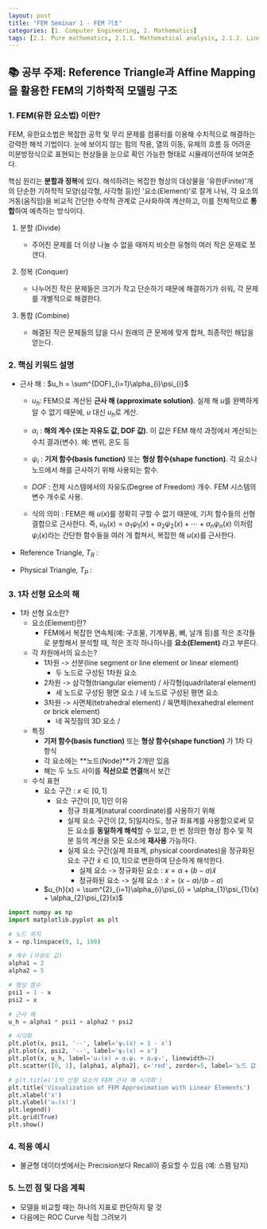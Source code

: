 ```yaml
---
layout: post
title: "FEM Seminar 1 - FEM 기초"
categories: [1. Computer Engineering, 2. Mathematics]
tags: [2.1. Pure mathematics, 2.1.1. Mathematical analysis, 2.1.2. Linear Algebra, 2.2. Applied Mathematics, 2.2.2. Mathematical Statistics, 2.2.1. Mathematical Optimization, 2.0. Paper Review]
---
```


## 📚 공부 주제: Reference Triangle과 Affine Mapping을 활용한 FEM의 기하학적 모델링 구조

### 1. FEM(유한 요소법) 이란?
FEM, 유한요소법은 복잡한 공학 및 무리 문제를 컴퓨터를 이용해 수치적으로 해결하는 강력한 해석 기법이다. 눈에 보이지 않는 힘의 작용, 열의 이동, 유체의 흐름 등 어려운 미분방정식으로 표현되는 현상들을 눈으로 확인 가능한 형태로 시뮬레이션하여 보여준다.
  
핵심 원리는 **분할과 정복**에 있다. 해석하려는 복잡한 형상의 대상물을 '유한(Finite)'개의 단순한 기하학적 모양(삼각형, 사각형 등)인 '요소(Element)'로 잘게 나눠, 각 요소의 거동(움직임)을 비교적 간단한 수학적 관계로 근사화하여 계산하고, 이를 전체적으로 **통합**하여 예측하는 방식이다.

1. 분할 (Divide)
    * 주어진 문제를 더 이상 나눌 수 없을 때까지 비슷한 유형의 여러 작은 문제로 쪼갠다.

2. 정복 (Conquer)
    * 나누어진 작은 문제들은 크기가 작고 단순하기 때문에 해결하기가 쉬워, 각 문제를 개별적으로 해결한다.

3. 통합 (Combine)
    * 해결된 작은 문제들의 답을 다시 원래의 큰 문제에 맞게 합쳐, 최종적인 해답을 얻는다.

### 2. 핵심 키워드 설명
* 근사 해 : $u_h = \sum^{DOF}_{i=1}\alpha_{i}\psi_{i}$
    * $u_{h}$: FEM으로 계산된 **근사 해 (approximate solution)**. 실제 해 $u$를 완벽하게 알 수 없기 때문에, $u$ 대신 $u_{h}$로 계산.

    * $\alpha_{i}$ : **해의 계수 (또는 자유도 값, DOF 값)**. 이 값은 FEM 해석 과정에서 계산되는 수치 결과(변수). 예: 변위, 온도 등

    * $\psi_{i}$ : **기저 함수(basis function)** 또는 **형상 함수(shape function)**. 각 요소나 노드에서 해를 근사하기 위해 사용되는 함수.

    * $DOF$ : 전체 시스템에서의 자유도(Degree of Freedom) 개수. FEM 시스템의 변수 개수로 사용.

    * 식의 의미 : FEM은 해 $u(x)$를 정확히 구할 수 없기 때문에, 기저 함수들의 선형 결합으로 근사한다. 즉, $u_h(x) = \alpha_1 \psi_1(x) + \alpha_2 \psi_2(x) + \cdots + \alpha_n \psi_n(x)$ 이처럼 $\psi_{i}(x)$라는 간단한 함수들을 여러 개 합쳐서, 복잡한 해 $u(x)$를 근사한다.

* Reference Triangle, $T_{R}$ : 

* Physical Triangle, $T_{P}$ :

### 3. 1차 선형 요소의 해

* 1차 선형 요소란?
    * 요소(Element)란?
        * FEM에서 복잡한 연속체(예: 구조물, 기계부품, 뼈, 날개 등)를 작은 조각들로 분할해서 분석할 때, 작은 조각 하나하나를 **요소(Element)** 라고 부른다.
    * 각 차원에서의 요소는?
        * 1차원 -> 선분(line segment or line element or linear element)
            * 두 노드로 구성된 1차원 요소
        * 2차원 -> 삼각형(triangular element) / 사각형(quadrilateral element)
            * 세 노드로 구성된 평면 요소 / 네 노드로 구성된 평면 요소
        * 3차원 -> 사면체(tetrahedral element) / 육면체(hexahedral element or brick element)
            * 네 꼭짓점의 3D 요소 / 
    * 특징
        * **기저 함수(basis function)** 또는 **형상 함수(shape function)** 가 1차 다항식
        * 각 요소에는 **노드(Node)**가 2개만 있음
        * 해는 두 노드 사이를 **직선으로 연결**해서 보간
    * 수식 표현
        * 요소 구간 : $x\in[0,1]$
            * 요소 구간이 $[0, 1]$인 이유
                * 정규 좌표계(natural coordinate)를 사용하기 위해
                * 실제 요소 구간이 [2, 5]일지라도, 정규 좌표계를 사용함으로써 모든 요소를 **동일하게 해석**할 수 있고, 한 번 정의한 형상 함수 및 적분 등의 계산을 모든 요소에 **재사용** 가능하다.
                * 실제 요소 구간(실제 좌표계, physical coordinates)을 정규화된 요소 구간 $\hat{x}\in[0,1]$으로 변환하여 단순하게 해석한다.
                    * 실제 요소 -> 정규화된 요소 : $x = \alpha + (b - a)\hat{x}$
                    * 정규화된 요소 -> 실제 요소 : $\hat{x} = (x - a) / (b - a)$
        * $u_{h}(x) = \sum^{2}_{i=1}\alpha_{i}\psi_{i} = \alpha_{1}\psi_{1}(x) + \alpha_{2}\psi_{2}(x)$

``` python
import numpy as np
import matplotlib.pyplot as plt

# 노드 위치
x = np.linspace(0, 1, 100)

# 계수 (자유도 값)
alpha1 = 2
alpha2 = 5

# 형상 함수
psi1 = 1 - x
psi2 = x

# 근사 해
u_h = alpha1 * psi1 + alpha2 * psi2

# 시각화
plt.plot(x, psi1, '--', label='ψ₁(x) = 1 - x')
plt.plot(x, psi2, '--', label='ψ₂(x) = x')
plt.plot(x, u_h, label='uₕ(x) = α₁ψ₁ + α₂ψ₂', linewidth=2)
plt.scatter([0, 1], [alpha1, alpha2], c='red', zorder=5, label='노드 값 (α₁, α₂)')

# plt.title('1차 선형 요소의 FEM 근사 해 시각화')
plt.title('Visualization of FEM Approximation with Linear Elements')
plt.xlabel('x')
plt.ylabel('uₕ(x)')
plt.legend()
plt.grid(True)
plt.show()
```




### 4. 적용 예시
- 불균형 데이터셋에서는 Precision보다 Recall이 중요할 수 있음 (예: 스팸 탐지)

### 5. 느낀 점 및 다음 계획
- 모델을 비교할 때는 하나의 지표로 판단하지 말 것
- 다음에는 ROC Curve 직접 그려보기
